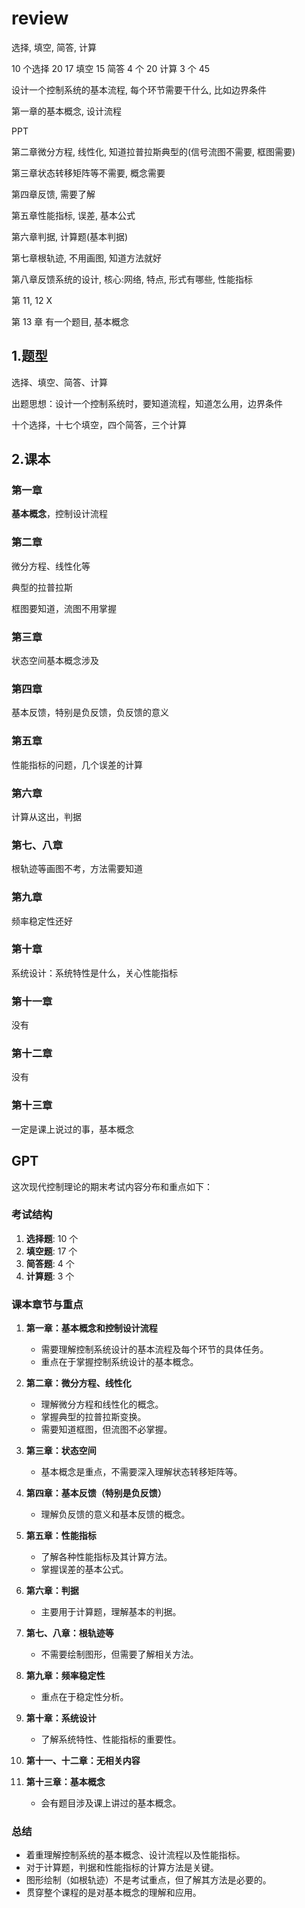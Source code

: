 # review

选择, 填空, 简答, 计算

10 个选择 20 17 填空 15 简答 4 个 20 计算 3 个 45

设计一个控制系统的基本流程, 每个环节需要干什么, 比如边界条件

第一章的基本概念, 设计流程

PPT

第二章微分方程, 线性化, 知道拉普拉斯典型的(信号流图不需要, 框图需要)

第三章状态转移矩阵等不需要, 概念需要

第四章反馈, 需要了解

第五章性能指标, 误差, 基本公式

第六章判据, 计算题(基本判据)

第七章根轨迹, 不用画图, 知道方法就好

第八章反馈系统的设计, 核心:网络, 特点, 形式有哪些, 性能指标

第 11, 12 X

第 13 章 有一个题目, 基本概念

## 1.题型

选择、填空、简答、计算

出题思想：设计一个控制系统时，要知道流程，知道怎么用，边界条件

十个选择，十七个填空，四个简答，三个计算

## 2.课本

### 第一章

**基本概念**，控制设计流程

### 第二章

微分方程、线性化等

典型的拉普拉斯

框图要知道，流图不用掌握

### 第三章

状态空间基本概念涉及

### 第四章

基本反馈，特别是负反馈，负反馈的意义

### 第五章

性能指标的问题，几个误差的计算

### 第六章

计算从这出，判据

### 第七、八章

根轨迹等画图不考，方法需要知道

### 第九章

频率稳定性还好

### 第十章

系统设计：系统特性是什么，关心性能指标

### 第十一章

没有

### 第十二章

没有

### 第十三章

一定是课上说过的事，基本概念

## GPT

这次现代控制理论的期末考试内容分布和重点如下：

### 考试结构

1. **选择题**: 10 个
2. **填空题**: 17 个
3. **简答题**: 4 个
4. **计算题**: 3 个

### 课本章节与重点

1. **第一章：基本概念和控制设计流程**

   - 需要理解控制系统设计的基本流程及每个环节的具体任务。
   - 重点在于掌握控制系统设计的基本概念。

2. **第二章：微分方程、线性化**

   - 理解微分方程和线性化的概念。
   - 掌握典型的拉普拉斯变换。
   - 需要知道框图，但流图不必掌握。

3. **第三章：状态空间**

   - 基本概念是重点，不需要深入理解状态转移矩阵等。

4. **第四章：基本反馈（特别是负反馈）**

   - 理解负反馈的意义和基本反馈的概念。

5. **第五章：性能指标**

   - 了解各种性能指标及其计算方法。
   - 掌握误差的基本公式。

6. **第六章：判据**

   - 主要用于计算题，理解基本的判据。

7. **第七、八章：根轨迹等**

   - 不需要绘制图形，但需要了解相关方法。

8. **第九章：频率稳定性**

   - 重点在于稳定性分析。

9. **第十章：系统设计**

   - 了解系统特性、性能指标的重要性。

10. **第十一、十二章：无相关内容**

11. **第十三章：基本概念**
    - 会有题目涉及课上讲过的基本概念。

### 总结

- 着重理解控制系统的基本概念、设计流程以及性能指标。
- 对于计算题，判据和性能指标的计算方法是关键。
- 图形绘制（如根轨迹）不是考试重点，但了解其方法是必要的。
- 贯穿整个课程的是对基本概念的理解和应用。
